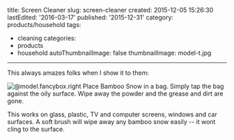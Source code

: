 title: Screen Cleaner
slug: screen-cleaner
created: 2015-12-05 15:26:30
lastEdited: '2016-03-17'
published: '2015-12-31'
category: products/household
tags:
  - cleaning
categories:
  - products
  - household
autoThumbnailImage: false
thumbnailImage: model-t.jpg
---
This always amazes folks when I show it to them:
<!-- more -->
![@model.fancybox.right](@pathToMe/model.jpg "Bamboo Snow Cleans windows" )
Place Bamboo Snow in a bag.  Simply tap the bag against the oily surface.  Wipe away the powder and the grease and dirt are gone.

This works on glass, plastic, TV and computer screens, windows and car surfaces.  A soft brush will wipe away any bamboo snow easily -- it wont cling to the surface.
